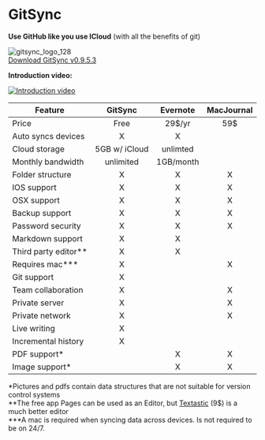 # GitSync

**Use GitHub like you use ICloud** (with all the benefits of git)

![gitsync_logo_128](https://cloud.githubusercontent.com/assets/11816788/10293816/eba3231c-6bb6-11e5-9e0b-6aec9cc165c5.png)  
[Download GitSync v0.9.5.3](https://github.com/eonist/GitSync/releases/tag/0.9.5.3) 

**Introduction video:**  

[![Introduction video](https://cloud.githubusercontent.com/assets/11816788/10334588/70208aa0-6ceb-11e5-90d0-e70d997c5b9b.png)](https://vimeo.com/gitsync/intro)


Feature  | GitSync | Evernote | MacJournal 
------------------ | :----------: | :----------:| :-------:
Price | Free | 29$/yr | 59$ 
Auto syncs devices | X | X | 
Cloud storage | 5GB w/ iCloud | unlimted | 
Monthly bandwidth | unlimited | 1GB/month | 
Folder structure | X | X | X 
IOS support | X | X | X
OSX support | X | X | X
Backup support | X | X | X
Password security  | X | X | X
Markdown support | X | X | 
Third party editor** | X | X | 
Requires mac*** | X |   | X
Git support | X |   |  
Team collaboration | X |   | X
Private server | X |  | X
Private network | X |   | X
Live writing | X |   |  
Incremental history | X |   |  
PDF support* |  | X | X
Image support* |  | X | X 


\*Pictures and pdfs contain data structures that are not suitable for version control systems  
\*\*The free app Pages can be used as an Editor, but [Textastic](http//www.textasticapp.com) (9$) is a much better editor  
\*\*\*A mac is required when syncing data across devices. Is not required to be on 24/7. 